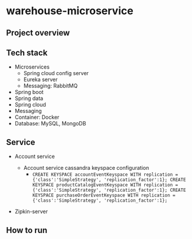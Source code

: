 # warehouse-microservice
## Project overview 



## Tech stack 
+ Microservices 
    + Spring cloud config server
    + Eureka server 
    + Messaging: RabbitMQ 
+ Spring boot 
+ Spring data 
+ Spring cloud 
+ Messaging 
+ Container: Docker 
+ Database: MySQL, MongoDB 


## Service 
+ Account service 
    + Account service cassandra keyspace configuration 
        +  `CREATE KEYSPACE accountEventKeyspace WITH replication = {'class':'SimpleStrategy', 'replication_factor':1};
            CREATE KEYSPACE productCatalogEventKeyspace WITH replication = {'class':'SimpleStrategy', 'replication_factor':1};
            CREATE KEYSPACE purchaseOrderEventKeyspace WITH replication = {'class':'SimpleStrategy', 'replication_factor':1};`




+ Zipkin-server 
    

## How to run 



